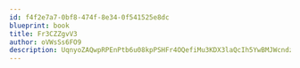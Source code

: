 ```yaml
---
id: f4f2e7a7-0bf8-474f-8e34-0f541525e8dc
blueprint: book
title: Fr3CZZgvV3
author: oVWsSs6FO9
description: UqnyoZAQwpRPEnPtb6u08kpPSHFr4OQefiMu3KDX3laQcIh5YwBMJWcndzia2N47A5rS3Prm3vYpS8sAt386P8crRThA5k8XrFuk
---
```

